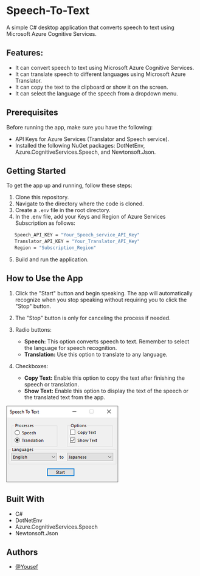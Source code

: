 # Speech-To-Text

A simple C# desktop application that converts speech to text using Microsoft Azure Cognitive Services.

## Features:
- It can convert speech to text using Microsoft Azure Cognitive Services.
- It can translate speech to different languages using Microsoft Azure Translator.
- It can copy the text to the clipboard or show it on the screen.
- It can select the language of the speech from a dropdown menu.

## Prerequisites

Before running the app, make sure you have the following:

- API Keys for Azure Services (Translator and Speech service).
- Installed the following NuGet packages: DotNetEnv, Azure.CognitiveServices.Speech, and Newtonsoft.Json.

## Getting Started

To get the app up and running, follow these steps:

1. Clone this repository.
2. Navigate to the directory where the code is cloned.
3. Create a `.env` file in the root directory.
4. In the .env file, add your Keys and Region of Azure Services Subscription as follows:
```bash
   Speech_API_KEY = "Your_Speech_service_API_Key"
   Translator_API_KEY = "Your_Translator_API_Key"
   Region = "Subscription_Region"
```
5. Build and run the application.

## How to Use the App

1. Click the "Start" button and begin speaking. The app will automatically recognize when you stop speaking without requiring you to click the "Stop" button.

2. The "Stop" button is only for canceling the process if needed.

3. Radio buttons:
   - **Speech:** This option converts speech to text. Remember to select the language for speech recognition.
   - **Translation:** Use this option to translate to any language.

4. Checkboxes:
   - **Copy Text:** Enable this option to copy the text after finishing the speech or translation.
   - **Show Text:** Enable this option to display the text of the speech or the translated text from the app.


![App Screenshot](https://raw.githubusercontent.com/yousef0sa/Speech-To-Text/master/Home.PNG)

## Built With

* C#
* DotNetEnv
* Azure.CognitiveServices.Speech
* Newtonsoft.Json

## Authors

- [@Yousef](https://github.com/yousef0sa)


